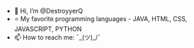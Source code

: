 - 👋 Hi, I’m @DestroyyerQ
- ⭐ My favorite programming languages - JAVA, HTML, CSS, JAVASCRIPT, PYTHON
- 📫 How to reach me: ¯\_(ツ)_/¯
